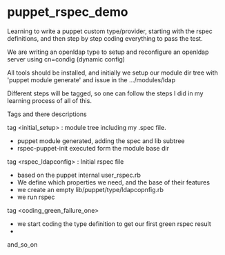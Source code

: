 puppet_rspec_demo
=================

Learning to write a puppet custom type/provider, starting with the rspec definitions, 
and then step by step coding everything to pass the test.

We are writing an openldap type to setup and reconfigure an openldap server using cn=condig (dynamic config)

All tools should be installed, and initially we setup our module dir tree with 'puppet module generate' 
and issue in the .../modules/ldap

Different steps will be tagged, so one can follow the steps I did in my learning process of all of this.

Tags and there descriptions

tag <initial_setup> : module tree including my .spec file.
  - puppet module generated, adding the spec and lib subtree
  - rspec-puppet-init executed form the module base dir

tag <rspec_ldapconfig> : Initial rspec file
  - based on the puppet internal user_rspec.rb
  - We define which properties we need, and the base of their features
  - we create an empty lib/puppet/type/ldapcopnfig.rb
  - we run rspec

tag <coding_green_failure_one>
  - we start coding the type definition to get our first green rspec result
  - 

and_so_on
  
